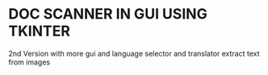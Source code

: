 # DOC SCANNER IN GUI USING TKINTER

2nd Version with more gui and language selector and translator
extract text from images
